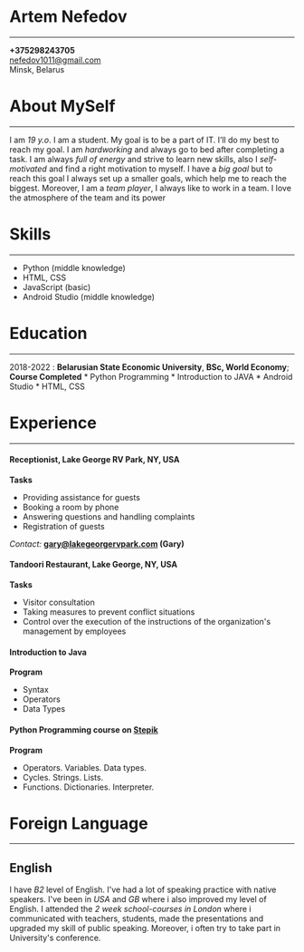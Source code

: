 Artem Nefedov
============

-------------------     ----------------------------
**+375298243705**                  
nefedov1011@gmail.com                       
Minsk, Belarus                       

# About MySelf
-------------------     ----------------------------
I am *19 y.o*. I am a student. My goal is to be a part of IT. I’ll do my best to reach my goal. I am *hardworking* and always go to bed after completing a task. I am always *full of energy* and strive to learn new skills, also I *self-motivated* and find a right motivation to myself. I have a *big goal* but to reach this goal I always set up a smaller goals, which help me to reach the biggest. Moreover, I am a *team player*, I always like to work in a team. I love the atmosphere of the team and its power

# Skills
-------------------     ----------------------------
* Python (middle knowledge)
* HTML, CSS
* JavaScript (basic)
* Android Studio (middle knowledge)

# Education
-------------------     ----------------------------

2018-2022 
:   **Belarusian State Economic University**, **BSc, World Economy**; 
    **Course Completed** 
    * Python Programming
    * Introduction to JAVA
    * Android Studio
    * HTML, CSS

# Experience
-------------------     ----------------------------

#### **Receptionist, Lake George RV Park, NY, USA**

**Tasks**
* Providing assistance for guests
* Booking a room by phone
* Answering questions and handling complaints
* Registration of guests

*Contact:* **gary@lakegeorgervpark.com (Gary)**

#### **Tandoori Restaurant, Lake George, NY, USA**

**Tasks**
* Visitor consultation
* Taking measures to prevent conflict situations
* Control over the execution of the instructions of the organization's management by employees

#### **Introduction to Java**

**Program**
* Syntax
* Operators
* Data Types

#### **Python Programming course on [Stepik](https://stepik.org/course/67/syllabus)**

**Program**
* Operators. Variables. Data types.
* Cycles. Strings. Lists.
* Functions. Dictionaries. Interpreter.

# Foreign Language
----------------------------------------

## **English**
I have *B2* level of English. I've had a lot of speaking practice with native speakers. I've been in *USA* and *GB* where i also improved my level of English.  I attended the *2 week school-courses in London* where i communicated with teachers, students, made the presentations and upgraded my skill of public speaking. Moreover, i often try to take part in University's conference.

